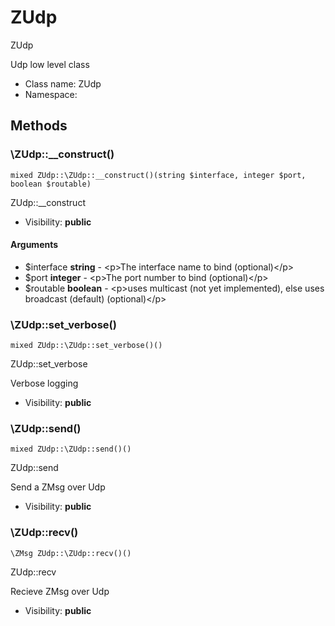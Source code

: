 ZUdp
===============

ZUdp

Udp low level class


* Class name: ZUdp
* Namespace: 







Methods
-------


### \ZUdp::__construct()

```
mixed ZUdp::\ZUdp::__construct()(string $interface, integer $port, boolean $routable)
```

ZUdp::__construct



* Visibility: **public**

#### Arguments

* $interface **string** - &lt;p&gt;The interface name to bind (optional)&lt;/p&gt;
* $port **integer** - &lt;p&gt;The port number to bind (optional)&lt;/p&gt;
* $routable **boolean** - &lt;p&gt;uses multicast (not yet implemented), else uses broadcast (default) (optional)&lt;/p&gt;



### \ZUdp::set_verbose()

```
mixed ZUdp::\ZUdp::set_verbose()()
```

ZUdp::set_verbose

Verbose logging

* Visibility: **public**



### \ZUdp::send()

```
mixed ZUdp::\ZUdp::send()()
```

ZUdp::send

Send a ZMsg over Udp

* Visibility: **public**



### \ZUdp::recv()

```
\ZMsg ZUdp::\ZUdp::recv()()
```

ZUdp::recv

Recieve ZMsg over Udp

* Visibility: **public**


